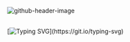 ![github-header-image](https://github.com/pedrosayuri/pedrosayuri/assets/56764512/47c2e792-4c83-4427-85e3-f8e6a8736e76)
<br>
<br>

[![Typing SVG](https://readme-typing-svg.herokuapp.com?font=Fira+Code&pause=1000&random=false&width=435&lines=Ol%C3%A1+mundo%2C;eu+sou+Yuri+Pedrosa+de+Oliveira%2C;um+desenvolvedor+full-stack+especializado+em+web+e+mobile.)](https://git.io/typing-svg)
